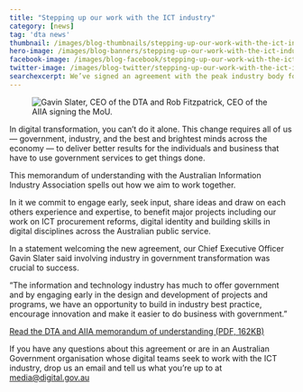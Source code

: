 ```yaml
---
title: "Stepping up our work with the ICT industry"
category: [news]
tag: 'dta news'
thumbnail: /images/blog-thumbnails/stepping-up-our-work-with-the-ict-industry-thumbnail.jpg
hero-image: /images/blog-banners/stepping-up-our-work-with-the-ict-industry-hero.jpg
facebook-image: /images/blog-facebook/stepping-up-our-work-with-the-ict-industry-facebook.jpg
twitter-image: /images/blog-twitter/stepping-up-our-work-with-the-ict-industry.jpg
searchexcerpt: We’ve signed an agreement with the peak industry body for the information and communications technology sector.
---
```


<figure>
  <img src="{{ site.url }}{{ site.baseurl }}{{ page.hero-image }}" alt="Gavin Slater, CEO of the DTA and Rob Fitzpatrick, CEO of the AIIA signing the MoU.">
</figure>

In digital transformation, you can’t do it alone. This change requires all of us — government, industry, and the best and brightest minds across the economy — to deliver better results for the individuals and business that have to use government services to get things done.

This memorandum of understanding with the Australian Information Industry Association spells out how we aim to work together.

In it we commit to engage early, seek input, share ideas and draw on each others experience and expertise, to benefit major projects including our work on ICT procurement reforms, digital identity and building skills in digital disciplines across the Australian public service.   

In a statement welcoming the new agreement, our Chief Executive Officer Gavin Slater said involving industry in government transformation was crucial to success.

“The information and technology industry has much to offer government and by engaging early in the design and development of projects and programs, we have an opportunity to build in industry best practice, encourage innovation and make it easier to do business with government.”

[Read the DTA and AIIA memorandum of understanding (PDF, 162KB)](/files/dta-aiia-mou.pdf)

If you have any questions about this agreement or are in an Australian Government organisation whose digital teams seek to work with the ICT industry, drop us an email and tell us what you’re up to at [media@digital.gov.au](mailto:media@digital.gov.au)
